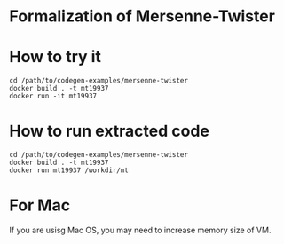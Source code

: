 # Formalization of Mersenne-Twister

# How to try it
```
cd /path/to/codegen-examples/mersenne-twister
docker build . -t mt19937
docker run -it mt19937
```

# How to run extracted code
```
cd /path/to/codegen-examples/mersenne-twister
docker build . -t mt19937
docker run mt19937 /workdir/mt
```

# For Mac
If you are usisg Mac OS, you may need to increase memory size of VM.
